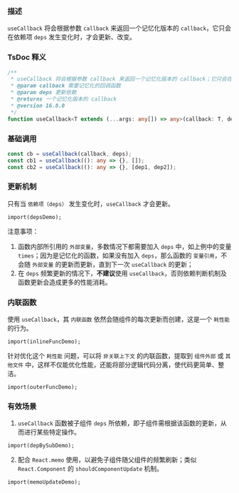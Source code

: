 ### 描述
`useCallback` 将会根据参数 `callback` 来返回一个记忆化版本的 `callback`，它只会在依赖项 `deps` 发生变化时，才会更新、改变。

### TsDoc 释义
```ts
/**
 * useCallback 将会根据参数 callback 来返回一个记忆化版本的 callback；它只会在依赖项 deps 发生变化时，才会更新、改变。
 * @param callback 需要记忆化的回调函数
 * @param deps 更新依赖
 * @returns 一个记忆化版本的 callback
 * @version 16.8.0
 */
function useCallback<T extends (...args: any[]) => any>(callback: T, deps: any[]): T;
```

### 基础调用
```ts
const cb = useCallback(callback, deps);
const cb1 = useCallback((): any => {}, []);
const cb2 = useCallback((): any => {}, [dep1, dep2]);
```

### 更新机制
只有当 `依赖项（deps）` 发生变化时，`useCallback` 才会更新。
```demo
import(depsDemo);
```
注意事项：

1. 函数内部所引用的 `外部变量`，多数情况下都需要加入 `deps` 中，如上例中的变量 `times`；因为是记忆化的函数，如果没有加入 `deps`，那么函数的 `变量引用`，不会随 `外部变量` 的更新而更新，直到下一次 `useCallback` 的更新；
2. 在 `deps` 频繁更新的情况下，**不建议**使用 `useCallback`，否则依赖判断机制及函数更新会造成更多的性能消耗。

### 内联函数

使用 `useCallback`，其 `内联函数` 依然会随组件的每次更新而创建，这是一个 `耗性能` 的行为。
```demo
import(inlineFuncDemo);
```

针对优化这个 `耗性能` 问题，可以将 `非关联上下文` 的内联函数，提取到 `组件外部` 或 `其他文件` 中，这样不仅能优化性能，还能将部分逻辑代码分离，使代码更简单、整洁。
```demo
import(outerFuncDemo);
```

### 有效场景
1. `useCallback` 函数被子组件 `deps` 所依赖，即子组件需根据该函数的更新，从而进行某些特定操作。
```demo
import(depBySubDemo);
```

2. 配合 `React.memo` 使用，以避免子组件随父组件的频繁刷新；类似 `React.Component` 的 `shouldComponentUpdate` 机制。
```demo
import(memoUpdateDemo);
```